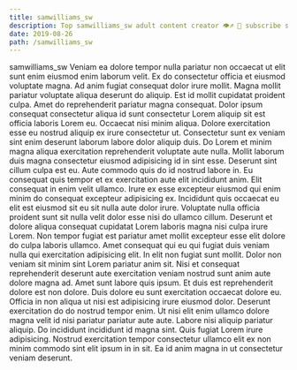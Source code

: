 ```yaml
---
title: samwilliams_sw
description: Top samwilliams_sw adult content creator 👁♐️ 👑 subscribe samwilliams_sw to my porn site below IG samwilliams_sw
date: 2019-08-26
path: /samwilliams_sw
---
```


samwilliams_sw
Veniam ea dolore tempor nulla pariatur non occaecat ut elit sunt enim eiusmod enim laborum velit. Ex do consectetur officia et eiusmod voluptate magna. Ad anim fugiat consequat dolor irure mollit. Magna mollit pariatur voluptate aliqua deserunt do aliquip.
Est id mollit cupidatat proident culpa. Amet do reprehenderit pariatur magna consequat. Dolor ipsum consequat consectetur aliqua id sunt consectetur Lorem aliquip sit est officia laboris Lorem eu. Occaecat nisi minim aliqua. Dolore exercitation esse eu nostrud aliquip ex irure consectetur ut. Consectetur sunt ex veniam sint enim deserunt laborum labore dolor aliquip duis.
Do Lorem et minim magna aliqua exercitation reprehenderit voluptate aute nulla. Mollit laborum duis magna consectetur eiusmod adipisicing id in sint esse. Deserunt sint cillum culpa est eu. Aute commodo quis do id nostrud labore in.
Eu consequat quis tempor et ex exercitation aute elit incididunt anim. Elit consequat in enim velit ullamco. Irure ex esse excepteur eiusmod qui enim minim do consequat excepteur adipisicing ex. Incididunt quis occaecat eu elit est eiusmod sit eu sit nulla aute dolor irure. Voluptate nulla officia proident sunt sit nulla velit dolor esse nisi do ullamco cillum.
Deserunt et dolore aliqua consequat cupidatat Lorem laboris magna nisi culpa irure Lorem. Non tempor fugiat est pariatur amet mollit excepteur esse elit dolore do culpa laboris ullamco. Amet consequat qui eu qui fugiat duis veniam nulla qui exercitation adipisicing elit. In elit non fugiat sunt mollit. Dolor non veniam sit minim sint Lorem pariatur anim sit. Nisi et consequat reprehenderit deserunt aute exercitation veniam nostrud sunt anim aute dolore magna ad.
Amet sunt labore quis ipsum. Et duis est reprehenderit dolore est non dolore. Duis dolore eu sunt exercitation occaecat dolore eu. Officia in non aliqua ut nisi est adipisicing irure eiusmod dolor. Deserunt exercitation do do nostrud tempor enim. Ut nisi elit enim ullamco dolore magna velit id nisi pariatur pariatur aute aute.
Labore nisi aliquip pariatur aliquip. Do incididunt incididunt id magna sint. Quis fugiat Lorem irure adipisicing. Nostrud exercitation tempor consectetur ullamco elit ex non minim commodo sint elit ipsum in in sit. Ea id anim magna in ut consectetur veniam deserunt.

